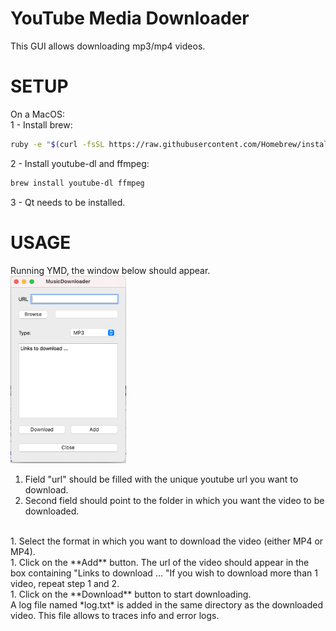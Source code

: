 # YouTube Media Downloader
This GUI allows downloading mp3/mp4 videos. <br>
 
# SETUP
On a MacOS: <br>
1 - Install brew: 
```sh
ruby -e "$(curl -fsSL https://raw.githubusercontent.com/Homebrew/install/master/install)" < /dev/null 2> /dev/null"
```
2 - Install youtube-dl and ffmpeg:
```sh
brew install youtube-dl ffmpeg
```
3 - Qt needs to be installed.

# USAGE
Running YMD, the window below should appear.
<img src="YMD.png" width="185" height="300" />

1. Field "url" should be filled with the unique youtube url you want to download. <br>
1. Second field should point to the folder in which you want the video to be downloaded.
<br>
1. Select the format in which you want to download the video (either MP4 or MP4). 
<br>
1. Click on the **Add** button. The url of the video should appear in the box containing "Links to download ... "If you wish to download more than 1 video, repeat step 1 and 2. <br>
1.  Click on the **Download** button to start downloading. <br>
A log file named *log.txt* is added in the same directory as the downloaded video. This file allows to traces info and error logs. 